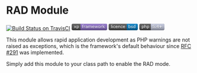 RAD Module
==========

[![Build Status on TravisCI](https://secure.travis-ci.org/xp-framework/rad.svg)](http://travis-ci.org/xp-framework/rad)
[![XP Framework Module](https://raw.githubusercontent.com/xp-framework/web/master/static/xp-framework-badge.png)](https://github.com/xp-framework/core)
[![BSD Licence](https://raw.githubusercontent.com/xp-framework/web/master/static/licence-bsd.png)](https://github.com/xp-framework/core/blob/master/LICENCE.md)
[![Required PHP 5.4+](https://raw.githubusercontent.com/xp-framework/web/master/static/php-5_4plus.png)](http://php.net/)

This module allows rapid application development as PHP warnings are not raised as exceptions, which is the framework's default behaviour since [RFC #291](https://github.com/xp-framework/rfc/issues/291) was implemented.

Simply add this module to your class path to enable the RAD mode.
